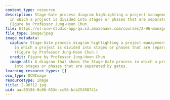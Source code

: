 ```yaml
---
content_type: resource
description: Stage-Gate process diagram highlighting a project management technique
  in which a project is divided into stages or phases that are separated by gates.
  Figure by Professor Jung-Hoon Chun.
file: https://ol-ocw-studio-app-qa.s3.amazonaws.com/courses/2-96-management-in-engineering-fall-2012/aac891868c06653ecc96bcb25398741c_2-96f12.jpg
file_type: image/jpeg
image_metadata:
  caption: Stage-Gate process diagram highlighting a project management technique
    in which a project is divided into stages or phases that are separated by gates.
    (Figure by Professor Jung-Hoon Chun.)
  credit: Figure by Professor Jung-Hoon Chun.
  image-alt: A diagram that shows the Stage-Gate process in which a project is divided
    into stages or phases that are separated by gates.
learning_resource_types: []
ocw_type: OCWImage
resourcetype: Image
title: 2-96f12.jpg
uid: aac89186-8c06-653e-cc96-bcb25398741c
---
```

